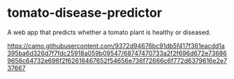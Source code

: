 # tomato-disease-predictor

A web app that predicts whether a tomato plant is healthy or diseased.

https://camo.githubusercontent.com/9372d94676bc91db5f417f361eacdd1a395ba6d326d7f7fdc25918a059b09547/68747470733a2f2f696d672e736869656c64732e696f2f62616467652f54656e736f72666c6f772d6379616e2e737667
